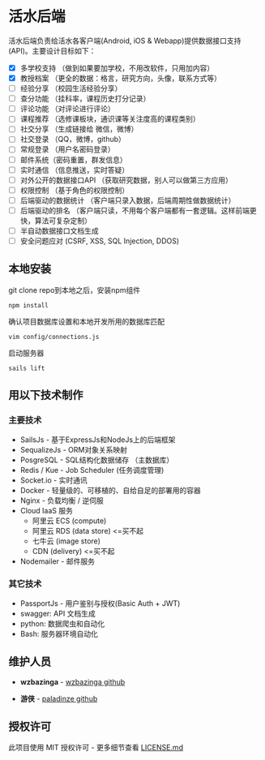 # 活水后端

活水后端负责给活水各客户端(Android, iOS & Webapp)提供数据接口支持(API)。主要设计目标如下：

- [x] 多学校支持 （做到如果要加学校，不用改软件，只用加内容）
- [x] 教授档案 （更全的数据：格言，研究方向，头像，联系方式等）
- [ ] 经验分享 （校园生活经验分享）
- [ ] 查分功能 （挂科率，课程历史打分记录）
- [ ] 评论功能 （对评论进行评论）
- [ ] 课程推荐 （选修课板块，通识课等关注度高的课程类别）
- [ ] 社交分享 （生成链接给 微信，微博）
- [ ] 社交登录 （QQ，微博，github）
- [ ] 常规登录 （用户名密码登录）
- [ ] 邮件系统（密码重置，群发信息）
- [ ] 实时通信 （信息推送，实时答疑）
- [ ] 对外公开的数据接口API （获取研究数据，别人可以做第三方应用）
- [ ] 权限控制 （基于角色的权限控制）
- [ ] 后端驱动的数据统计 （客户端只录入数据，后端周期性做数据统计）
- [ ] 后端驱动的排名 （客户端只读，不用每个客户端都有一套逻辑。这样前端更快，算法可复杂定制）
- [ ] 半自动数据接口文档生成
- [ ] 安全问题应对 (CSRF, XSS, SQL Injection, DDOS)

## 本地安装

git clone repo到本地之后，安装npm组件

```
npm install
```

确认项目数据库设置和本地开发所用的数据库匹配
```
vim config/connections.js
```

启动服务器
```
sails lift
```

## 用以下技术制作

### 主要技术

* SailsJs - 基于ExpressJs和NodeJs上的后端框架
* SequalizeJs - ORM对象关系映射
* PosgreSQL - SQL结构化数据储存 （主数据库）
* Redis / Kue - Job Scheduler (任务调度管理)
* Socket.io - 实时通讯
* Docker - 轻量级的、可移植的、自给自足的部署用的容器
* Nginx - 负载均衡 / 逆伺服
* Cloud IaaS 服务
  * 阿里云 ECS (compute)
  * 阿里云 RDS (data store) <=买不起
  * 七牛云 (image store)
  * CDN (delivery) <=买不起
* Nodemailer - 邮件服务

### 其它技术
* PassportJs - 用户鉴别与授权(Basic Auth + JWT)
* swagger: API 文档生成
* python: 数据爬虫和自动化
* Bash: 服务器环境自动化

## 维护人员

* **wzbazinga** -  [wzbazinga github](https://github.com/wzbazinga)

* **游侠** -  [paladinze github](https://github.com/paladinze)

## 授权许可

此项目使用 MIT 授权许可 - 更多细节查看 [LICENSE.md](LICENSE.md)
